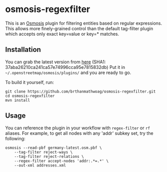 # osmosis-regexfilter

This is an [Osmosis](http://wiki.openstreetmap.org/wiki/Osmosis) plugin for filtering entities based on regular expressions.
This allows more finely-grained control than the default tag-filter plugin which accepts only exact key=value or key=* matches.

## Installation

You can grab the latest version from [here](https://drive.google.com/file/d/0B_sU33gr527ZdVgzemFXNkFWU00/view?usp=sharing) (SHA1: 37aba26210ca241ca57e74996cca95e7815832db)
Put it in `~/.openstreetmap/osmosis/plugins/` and you are ready to go.

To build it yourself, run:

```
git clone https://github.com/brthanmathwoag/osmosis-regexfilter.git
cd osmosis-regexfilter
mvn install
```

## Usage

You can reference the plugin in your workflow with `regex-filter` or `rf` aliases.
For example, to get all nodes with any 'addr' subkey set, try the following:

```
osmosis --read-pbf germany-latest.osm.pbf \
    --tag-filter reject-ways \
    --tag-filter reject-relations \
    --regex-filter accept-nodes 'addr:.*=.*' \
    --out-xml addresses.xml
```
